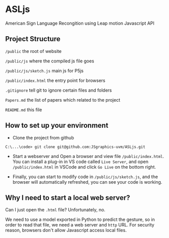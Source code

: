 # ASLjs

American Sign Language Recongition using Leap motion Javascript API

## Project Structure

`/public` the root of website

`/public/js` where the compiled js file goes

`/public/js/sketch.js` main js for P5js

`/public/index.html` the entry point for browsers

`.gitignore` tell git to ignore certain files and folders

`Papers.md` the list of papers which related to the project

`README.md` this file

## How to set up your environment

* Clone the project from github

```dos
C:\...\code> git clone git@github.com:JSgraphics-uvm/ASLjs.git
```

* Start a webserver and Open a browser and view file `/public/index.html`. You can install a plug-in in VS code called `Live Server`, and open `/public/index.html` in VSCode and click `Go Live` on the bottom right.

* Finally, you can start to modify code in `/public/js/sketch.js`, and the browser will automatically refreshed, you can see your code is working.

## Why I need to start a local web server?

Can I just open the `.html` file? Unfortunately, no.

We need to use a model exported in Python to predict the gesture, so in order to read that file, we need a web server and `http` URL. For security reason, browsers don't allow Javascript access local files.
